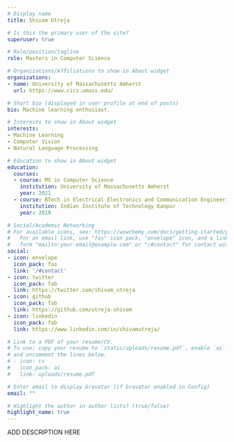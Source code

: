 ```yaml
---
# Display name
title: Shivam Utreja

# Is this the primary user of the site?
superuser: true

# Role/position/tagline
role: Masters in Computer Science

# Organizations/Affiliations to show in About widget
organizations:
- name: University of Massachusetts Amherst
  url: https://www.cics.umass.edu/

# Short bio (displayed in user profile at end of posts)
bio: Machine learning enthusiast.

# Interests to show in About widget
interests:
- Machine Learning
- Computer Vision
- Natural Language Processing

# Education to show in About widget
education:
  courses:
  - course: MS in Computer Science
    institution: University of Massachusetts Amherst
    year: 2021
  - course: BTech in Electrical Electronics and Communication Engineering
    institution: Indian Institute of Technology Kanpur
    year: 2019

# Social/Academic Networking
# For available icons, see: https://wowchemy.com/docs/getting-started/page-builder/#icons
#   For an email link, use "fas" icon pack, "envelope" icon, and a link in the
#   form "mailto:your-email@example.com" or "/#contact" for contact widget.
social:
- icon: envelope
  icon_pack: fas
  link: '/#contact'
- icon: twitter
  icon_pack: fab
  link: https://twitter.com/shivam_utreja
- icon: github
  icon_pack: fab
  link: https://github.com/utreja-shivam
- icon: linkedin
  icon_pack: fab
  link: https://www.linkedin.com/in/shivamutreja/

# Link to a PDF of your resume/CV.
# To use: copy your resume to `static/uploads/resume.pdf`, enable `ai` icons in `params.toml`, 
# and uncomment the lines below.
# - icon: cv
#   icon_pack: ai
#   link: uploads/resume.pdf

# Enter email to display Gravatar (if Gravatar enabled in Config)
email: ""

# Highlight the author in author lists? (true/false)
highlight_name: true
---
```


ADD DESCRIPTION HERE
